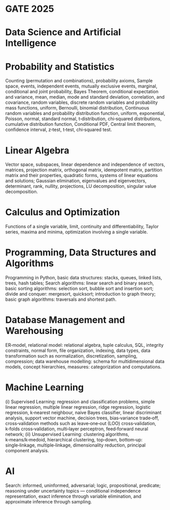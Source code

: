 # GATE 2025

# Data Science and Artificial Intelligence

# Probability and Statistics

Counting (permutation and combinations), probability axioms, Sample space, events, independent events, mutually exclusive events, marginal, conditional and joint probability, Bayes Theorem, conditional expectation and variance, mean, median, mode and standard deviation, correlation, and covariance, random variables, discrete random variables and probability mass functions, uniform, Bernoulli, binomial distribution, Continuous random variables and probability distribution function, uniform, exponential, Poisson, normal, standard normal, t‑distribution, chi‑squared distributions, cumulative distribution function, Conditional PDF, Central limit theorem, confidence interval, z‑test, t‑test, chi‑squared test.

# Linear Algebra

Vector space, subspaces, linear dependence and independence of vectors, matrices, projection matrix, orthogonal matrix, idempotent matrix, partition matrix and their properties, quadratic forms, systems of linear equations and solutions; Gaussian elimination, eigenvalues and eigenvectors, determinant, rank, nullity, projections, LU decomposition, singular value decomposition.

# Calculus and Optimization

Functions of a single variable, limit, continuity and differentiability, Taylor series, maxima and minima, optimization involving a single variable.

# Programming, Data Structures and Algorithms

Programming in Python, basic data structures: stacks, queues, linked lists, trees, hash tables; Search algorithms: linear search and binary search, basic sorting algorithms: selection sort, bubble sort and insertion sort; divide and conquer: mergesort, quicksort; introduction to graph theory; basic graph algorithms: traversals and shortest path.

# Database Management and Warehousing

ER‑model, relational model: relational algebra, tuple calculus, SQL, integrity constraints, normal form, file organization, indexing, data types, data transformation such as normalization, discretization, sampling, compression; data warehouse modelling: schema for multidimensional data models, concept hierarchies, measures: categorization and computations.

# Machine Learning

(i) Supervised Learning: regression and classification problems, simple linear regression, multiple linear regression, ridge regression, logistic regression, k‑nearest neighbour, naive Bayes classifier, linear discriminant analysis, support vector machine, decision trees, bias‑variance trade‑off, cross‑validation methods such as leave‑one‑out (LOO) cross‑validation, k‑folds cross‑validation, multi‑layer perceptron, feed‑forward neural network; (ii) Unsupervised Learning: clustering algorithms, k‑means/k‑medoid, hierarchical clustering, top‑down, bottom‑up: single‑linkage, multiple‑linkage, dimensionality reduction, principal component analysis.

# AI

Search: informed, uninformed, adversarial; logic, propositional, predicate; reasoning under uncertainty topics — conditional independence representation, exact inference through variable elimination, and approximate inference through sampling.